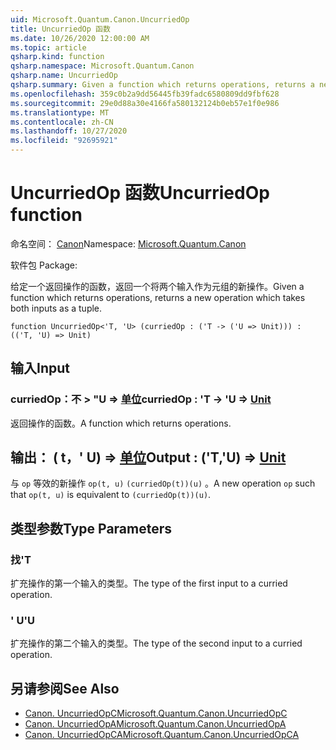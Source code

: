 ```yaml
---
uid: Microsoft.Quantum.Canon.UncurriedOp
title: UncurriedOp 函数
ms.date: 10/26/2020 12:00:00 AM
ms.topic: article
qsharp.kind: function
qsharp.namespace: Microsoft.Quantum.Canon
qsharp.name: UncurriedOp
qsharp.summary: Given a function which returns operations, returns a new operation which takes both inputs as a tuple.
ms.openlocfilehash: 359c0b2a9dd56445fb39fadc6580809dd9fbf628
ms.sourcegitcommit: 29e0d88a30e4166fa580132124b0eb57e1f0e986
ms.translationtype: MT
ms.contentlocale: zh-CN
ms.lasthandoff: 10/27/2020
ms.locfileid: "92695921"
---
```

# <a name="uncurriedop-function"></a><span data-ttu-id="6faea-102">UncurriedOp 函数</span><span class="sxs-lookup"><span data-stu-id="6faea-102">UncurriedOp function</span></span>

<span data-ttu-id="6faea-103">命名空间： [Canon](xref:Microsoft.Quantum.Canon)</span><span class="sxs-lookup"><span data-stu-id="6faea-103">Namespace: [Microsoft.Quantum.Canon](xref:Microsoft.Quantum.Canon)</span></span>

<span data-ttu-id="6faea-104">软件包 [](https://nuget.org/packages/)</span><span class="sxs-lookup"><span data-stu-id="6faea-104">Package: [](https://nuget.org/packages/)</span></span>


<span data-ttu-id="6faea-105">给定一个返回操作的函数，返回一个将两个输入作为元组的新操作。</span><span class="sxs-lookup"><span data-stu-id="6faea-105">Given a function which returns operations, returns a new operation which takes both inputs as a tuple.</span></span>

```qsharp
function UncurriedOp<'T, 'U> (curriedOp : ('T -> ('U => Unit))) : (('T, 'U) => Unit)
```


## <a name="input"></a><span data-ttu-id="6faea-106">输入</span><span class="sxs-lookup"><span data-stu-id="6faea-106">Input</span></span>

### <a name="curriedop--t---u--unit"></a><span data-ttu-id="6faea-107">curriedOp：不 > "U => [单位](xref:microsoft.quantum.lang-ref.unit)</span><span class="sxs-lookup"><span data-stu-id="6faea-107">curriedOp : 'T -> 'U => [Unit](xref:microsoft.quantum.lang-ref.unit)</span></span> 

<span data-ttu-id="6faea-108">返回操作的函数。</span><span class="sxs-lookup"><span data-stu-id="6faea-108">A function which returns operations.</span></span>



## <a name="output--tu--unit"></a><span data-ttu-id="6faea-109">输出： ( t，' U) => [单位](xref:microsoft.quantum.lang-ref.unit)</span><span class="sxs-lookup"><span data-stu-id="6faea-109">Output : ('T,'U) => [Unit](xref:microsoft.quantum.lang-ref.unit)</span></span> 

<span data-ttu-id="6faea-110">与 `op` 等效的新操作 `op(t, u)` `(curriedOp(t))(u)` 。</span><span class="sxs-lookup"><span data-stu-id="6faea-110">A new operation `op` such that `op(t, u)` is equivalent to `(curriedOp(t))(u)`.</span></span>

## <a name="type-parameters"></a><span data-ttu-id="6faea-111">类型参数</span><span class="sxs-lookup"><span data-stu-id="6faea-111">Type Parameters</span></span>

### <a name="t"></a><span data-ttu-id="6faea-112">找</span><span class="sxs-lookup"><span data-stu-id="6faea-112">'T</span></span>

<span data-ttu-id="6faea-113">扩充操作的第一个输入的类型。</span><span class="sxs-lookup"><span data-stu-id="6faea-113">The type of the first input to a curried operation.</span></span>
### <a name="u"></a><span data-ttu-id="6faea-114">' U</span><span class="sxs-lookup"><span data-stu-id="6faea-114">'U</span></span>

<span data-ttu-id="6faea-115">扩充操作的第二个输入的类型。</span><span class="sxs-lookup"><span data-stu-id="6faea-115">The type of the second input to a curried operation.</span></span>

## <a name="see-also"></a><span data-ttu-id="6faea-116">另请参阅</span><span class="sxs-lookup"><span data-stu-id="6faea-116">See Also</span></span>

- [<span data-ttu-id="6faea-117">Canon. UncurriedOpC</span><span class="sxs-lookup"><span data-stu-id="6faea-117">Microsoft.Quantum.Canon.UncurriedOpC</span></span>](xref:Microsoft.Quantum.Canon.UncurriedOpC)
- [<span data-ttu-id="6faea-118">Canon. UncurriedOpA</span><span class="sxs-lookup"><span data-stu-id="6faea-118">Microsoft.Quantum.Canon.UncurriedOpA</span></span>](xref:Microsoft.Quantum.Canon.UncurriedOpA)
- [<span data-ttu-id="6faea-119">Canon. UncurriedOpCA</span><span class="sxs-lookup"><span data-stu-id="6faea-119">Microsoft.Quantum.Canon.UncurriedOpCA</span></span>](xref:Microsoft.Quantum.Canon.UncurriedOpCA)